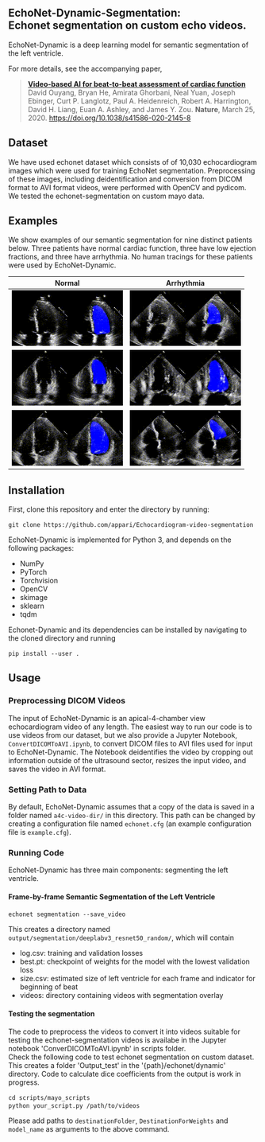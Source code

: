 EchoNet-Dynamic-Segmentation:<br/> Echonet segmentation on custom echo videos.
------------------------------------------------------------------------------

EchoNet-Dynamic is a deep learning model for semantic segmentation of the left ventricle.

For more details, see the accompanying paper,

> [**Video-based AI for beat-to-beat assessment of cardiac function**](https://www.nature.com/articles/s41586-020-2145-8)<br/>
  David Ouyang, Bryan He, Amirata Ghorbani, Neal Yuan, Joseph Ebinger, Curt P. Langlotz, Paul A. Heidenreich, Robert A. Harrington, David H. Liang, Euan A. Ashley, and James Y. Zou. <b>Nature</b>, March 25, 2020. https://doi.org/10.1038/s41586-020-2145-8

Dataset
-------
We have used echonet dataset which consists of of 10,030 echocardiogram images which were used for training EchoNet segmentation.
Preprocessing of these images, including deidentification and conversion from DICOM format to AVI format videos, were performed with OpenCV and pydicom.
We tested the echonet-segmentation on custom mayo data. 

Examples
--------

We show examples of our semantic segmentation for nine distinct patients below.
Three patients have normal cardiac function, three have low ejection fractions, and three have arrhythmia.
No human tracings for these patients were used by EchoNet-Dynamic.

| Normal                                 | Arrhythmia                             |
| ------                                 | ----------                             |
| ![](docs/media/0X10A28877E97DF540.gif) | ![](docs/media/0X132C1E8DBB715D1D.gif) |
| ![](docs/media/0X1167650B8BEFF863.gif) | ![](docs/media/0X18BA5512BE5D6FFA.gif) |
| ![](docs/media/0X148FFCBF4D0C398F.gif) | ![](docs/media/0X1E12EEE43FD913E5.gif) |

Installation
------------

First, clone this repository and enter the directory by running:

    git clone https://github.com/appari/Echocardiogram-video-segmentation

EchoNet-Dynamic is implemented for Python 3, and depends on the following packages:
  - NumPy
  - PyTorch
  - Torchvision
  - OpenCV
  - skimage
  - sklearn
  - tqdm

Echonet-Dynamic and its dependencies can be installed by navigating to the cloned directory and running

    pip install --user .

Usage
-----
### Preprocessing DICOM Videos

The input of EchoNet-Dynamic is an apical-4-chamber view echocardiogram video of any length. The easiest way to run our code is to use videos from our dataset, but we also provide a Jupyter Notebook, `ConvertDICOMToAVI.ipynb`, to convert DICOM files to AVI files used for input to EchoNet-Dynamic. The Notebook deidentifies the video by cropping out information outside of the ultrasound sector, resizes the input video, and saves the video in AVI format. 

### Setting Path to Data

By default, EchoNet-Dynamic assumes that a copy of the data is saved in a folder named `a4c-video-dir/` in this directory.
This path can be changed by creating a configuration file named `echonet.cfg` (an example configuration file is `example.cfg`).

### Running Code

EchoNet-Dynamic has three main components: segmenting the left ventricle.

#### Frame-by-frame Semantic Segmentation of the Left Ventricle

    echonet segmentation --save_video
  
This creates a directory named `output/segmentation/deeplabv3_resnet50_random/`, which will contain
  - log.csv: training and validation losses
  - best.pt: checkpoint of weights for the model with the lowest validation loss
  - size.csv: estimated size of left ventricle for each frame and indicator for beginning of beat
  - videos: directory containing videos with segmentation overlay

#### Testing the segmentation
The code to preprocess the videos to convert it into videos suitable for testing the echonet-segmentation videos is availabe in the Jupyter notebook 'ConverDICOMToAVI.ipynb' in scripts folder.  
Check the following code to test echonet segmentation on custom dataset. This creates a folder 'Output_test' in the '{path}/echonet/dynamic' directory. Code to calculate dice coefficients from the output is work in progress.

    cd scripts/mayo_scripts
    python your_script.py /path/to/videos

Please add paths to `destinationFolder`, `DestinationForWeights` and `model_name` as arguments to the above command.





